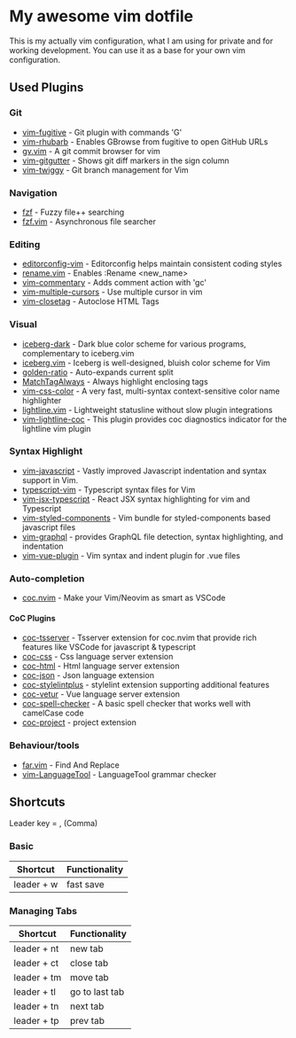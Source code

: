 # My awesome vim dotfile

This is my actually vim configuration, what I am using for private and for working development. 
You can use it as a base for your own vim configuration.

## Used Plugins
### Git
- [vim-fugitive](http://github.com/tpope/vim-fugitive) - Git plugin with commands 'G<command>'
- [vim-rhubarb](http://github.com/tpope/vim-rhubarb) - Enables GBrowse from fugitive to open GitHub URLs
- [gv.vim](http://github.com/junegunn/gv.vim) - A git commit browser for vim
- [vim-gitgutter](http://github.com/airblade/vim-gitgutter) - Shows git diff markers in the sign column
- [vim-twiggy](http://github.com/sodapopcan/vim-twiggy) -  Git branch management for Vim

### Navigation
- [fzf](http://github.com/junegunn/fzf) - Fuzzy file++ searching
- [fzf.vim](http://github.com/junegunn/fzf.vim) - Asynchronous file searcher

### Editing
- [editorconfig-vim](http://github.com/editorconfig/editorconfig-vim) - Editorconfig helps maintain consistent coding styles
- [rename.vim](http://github.com/danro/rename.vim) - Enables :Rename <new_name>
- [vim-commentary](http://github.com/tpope/vim-commentary) - Adds comment action with 'gc'
- [vim-multiple-cursors](http://github.com/terryma/vim-multiple-cursors) - Use multiple cursor in vim
- [vim-closetag](http://github.com/alvan/vim-closetag) - Autoclose HTML Tags

### Visual
- [iceberg-dark](http://github.com/gkeep/iceberg-dark) - Dark blue color scheme for various programs, complementary to iceberg.vim  
- [iceberg.vim](http://github.com/cocopon/iceberg.vim) - Iceberg is well-designed, bluish color scheme for Vim
- [golden-ratio](http://github.com/roman/golden-ratio) - Auto-expands current split
- [MatchTagAlways](http://github.com/alvan/valloric/MatchTagAlways) - Always highlight enclosing tags
- [vim-css-color](http://github.com/ap/vim-css-color) -  A very fast, multi-syntax context-sensitive color name highlighter
- [lightline.vim](http://github.com/itchyny/lightline.vim) - Lightweight statusline without slow plugin integrations
- [vim-lightline-coc](http://github.com/josa42/vim-lightline-coc) - This plugin provides coc diagnostics indicator for the lightline vim plugin

###  Syntax Highlight
- [vim-javascript](http://github.com/pangloss/vim-javascript) - Vastly improved Javascript indentation and syntax support in Vim. 
- [typescript-vim](http://github.com/leafgarland/typescript-vim) - Typescript syntax files for Vim
- [vim-jsx-typescript](http://github.com/peitalin/vim-jsx-typescript) - React JSX syntax highlighting for vim and Typescript
- [vim-styled-components](http://github.com/styled-components/vim-styled-components) - Vim bundle for styled-components based javascript files
- [vim-graphql](http://github.com/jparise/vim-graphql) - provides GraphQL file detection, syntax highlighting, and indentation
- [vim-vue-plugin](http://github.com/leafOfTree/vim-vue-plugin) - Vim syntax and indent plugin for .vue files

### Auto-completion
- [coc.nvim](http://github.com/neoclide/coc.nvim) - Make your Vim/Neovim as smart as VSCode

#### CoC Plugins
- [coc-tsserver](https://github.com/neoclide/coc-tsserver) - Tsserver extension for coc.nvim that provide rich features like VSCode for javascript & typescript
- [coc-css](https://github.com/neoclide/coc-css) - Css language server extension
- [coc-html](https://github.com/neoclide/coc-html) - Html language server extension
- [coc-json](https://github.com/neoclide/coc-json) - Json language extension
- [coc-stylelintplus](https://github.com/bmatcuk/coc-stylelintplus) - stylelint extension supporting additional features
- [coc-vetur](https://github.com/neoclide/coc-vetur) - Vue language server extension
- [coc-spell-checker](https://github.com/iamcco/coc-spell-checker) - A basic spell checker that works well with camelCase code
- [coc-project](https://github.com/iamcco/coc-project) - project extension 

### Behaviour/tools
- [far.vim](http://github.com/brooth/far.vim) - Find And Replace
- [vim-LanguageTool](http://github.com/dpelle/vim-LanguageTool) - LanguageTool grammar checker

## Shortcuts
Leader key = , (Comma)

### Basic

| Shortcut      | Functionality  |
| ------------- | -------------- |
| leader + w     |  fast save     |

### Managing Tabs

| Shortcut      | Functionality  |
| ------------- | -------------- |
| leader + nt    |  new tab       |
| leader + ct    |  close tab     |
| leader + tm    |  move tab      |
| leader + tl    |  go to last tab      |
| leader + tn    |  next tab      |
| leader + tp    |  prev tab      |

